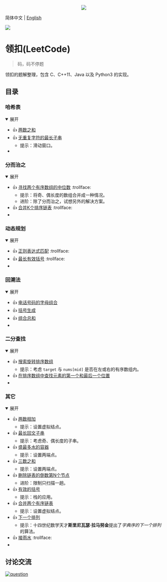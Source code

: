 <p align="center"><img src="https://leetcode.com/static/images/LeetCode_Sharing.png"></p>

简体中文 | [English](README_EN.md)

![](https://img.shields.io/badge/license-MIT-000000.svg?style=flat)

领扣(LeetCode)
=============
> 码，码不停题

领扣的题解整理，包含 C、C++11、Java 以及 Python3 的实现。

## 目录
### 哈希表
<details open>
<summary>展开</summary>

* :+1: [两数之和](Python3/0001._Two_Sum.py)
* :+1: [无重复字符的最长子串](Python3/0003._Longest_Substring_Without_Repeating_Characters.py)
    - 提示：滑动窗口。
* []()

</details>

### 分而治之
<details open>
<summary>展开</summary>

* :+1: [寻找两个有序数组的中位数](Python3/0004._Median_of_Two_Sorted_Arrays.py) :trollface:
    - 提示：将奇、偶长度的数组合并成一种情况。
    - 进阶：除了分而治之，试想另外的解决方案。
* :+1: [合并K个排序链表](Python3/0023._Merge_k_Sorted_Lists.py) :trollface:
* []()

</details>

### 动态规划
<details open>
<summary>展开</summary>

* :+1: [正则表达式匹配](Python3/0010._Regular_Expression_Matching.py) :trollface:
* :+1: [最长有效括号](Python3/0032._Longest_Valid_Parentheses.py) :trollface:
* []()

</details>

### 回溯法
<details open>
<summary>展开</summary>

* :+1: [电话号码的字母组合](Python3/0017._Letter_Combinations_of_a_Phone_Number.py)
* :+1: [括号生成](Python3/0022._Generate_Parentheses.py)
* :+1: [组合总和](Python3/0039._Combination_Sum.py)
* []()

</details>

### 二分查找
<details open>
<summary>展开</summary>

* :+1: [搜索旋转排序数组](Python3/0033._Search_in_Rotated_Sorted_Array.py)
    - 提示：考虑 `target` 与 `nums[mid]` 是否在左或右的有序数组内。
* :+1: [在排序数组中查找元素的第一个和最后一个位置](Python3/0034._Find_First_and_Last_Position_of_Element_in_Sorted_Array.py)
* []()

</details>

### 其它
<details open>
<summary>展开</summary>

* :+1: [两数相加](Python3/0002._Add_Two_Numbers.py)
    - 提示：设置虚拟结点。
* :+1: [最长回文子串](Python3/0005._Longest_Palindromic_Substring.py)
    - 提示：考虑奇、偶长度的子串。
* :+1: [盛最多水的容器](Python3/0011._Container_With_Most_Water.py)
    - 提示：设置两端点。
* :+1: [三数之和](Python3/0015._3Sum.py)
    - 提示：设置两端点。
* :+1: [删除链表的倒数第N个节点](Python3/0019._Remove_Nth_Node_From_End_of_List.py)
    - 进阶：限制只扫描一趟。
* :+1: [有效的括号](Python3/0020._Valid_Parentheses.py)
    - 提示：栈的应用。
* :+1: [合并两个有序链表](Python3/0021._Merge_Two_Sorted_Lists.py)
    - 提示：设置虚拟结点。
* :+1: [下一个排列](Python3/0031._Next_Permutation.py)
    - 提示：十四世纪数学天才**斯里尼瓦瑟·拉马努金**提出了*字典序的下一个排列*的算法。
* :+1: [接雨水](Python3/0042._Trapping_Rain_Water.py) :trollface:
* []()

</details>

## 讨论交流
[![question](https://cloud.githubusercontent.com/assets/1147451/7267465/5c872b74-e8ee-11e4-9005-ba60df38b0fa.png)
](https://github.com/icgw/LeetCode/issues/new)